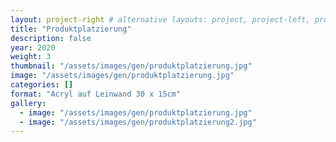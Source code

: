 ```yaml
---
layout: project-right # alternative layouts: project, project-left, project-right, project-top
title: "Produktplatzierung"
description: false
year: 2020
weight: 3
thumbnail: "/assets/images/gen/produktplatzierung.jpg"
image: "/assets/images/gen/produktplatzierung.jpg"
categories: []
format: "Acryl auf Leinwand 30 x 15cm"
gallery:
  - image: "/assets/images/gen/produktplatzierung.jpg"
  - image: "/assets/images/gen/produktplatzierung2.jpg"
---
```

